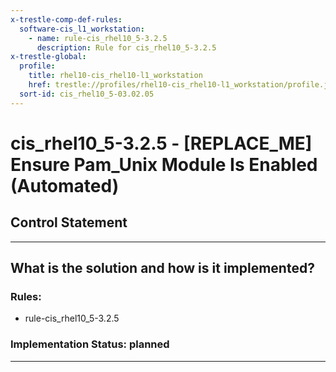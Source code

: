 ```yaml
---
x-trestle-comp-def-rules:
  software-cis_l1_workstation:
    - name: rule-cis_rhel10_5-3.2.5
      description: Rule for cis_rhel10_5-3.2.5
x-trestle-global:
  profile:
    title: rhel10-cis_rhel10-l1_workstation
    href: trestle://profiles/rhel10-cis_rhel10-l1_workstation/profile.json
  sort-id: cis_rhel10_5-03.02.05
---
```


# cis_rhel10_5-3.2.5 - \[REPLACE_ME\] Ensure Pam_Unix Module Is Enabled (Automated)

## Control Statement

______________________________________________________________________

## What is the solution and how is it implemented?

<!-- For implementation status enter one of: implemented, partial, planned, alternative, not-applicable -->

<!-- Note that the list of rules under ### Rules: is read-only and changes will not be captured after assembly to JSON -->

<!-- Add control implementation description here for control: cis_rhel10_5-3.2.5 -->

### Rules:

  - rule-cis_rhel10_5-3.2.5

### Implementation Status: planned

______________________________________________________________________

